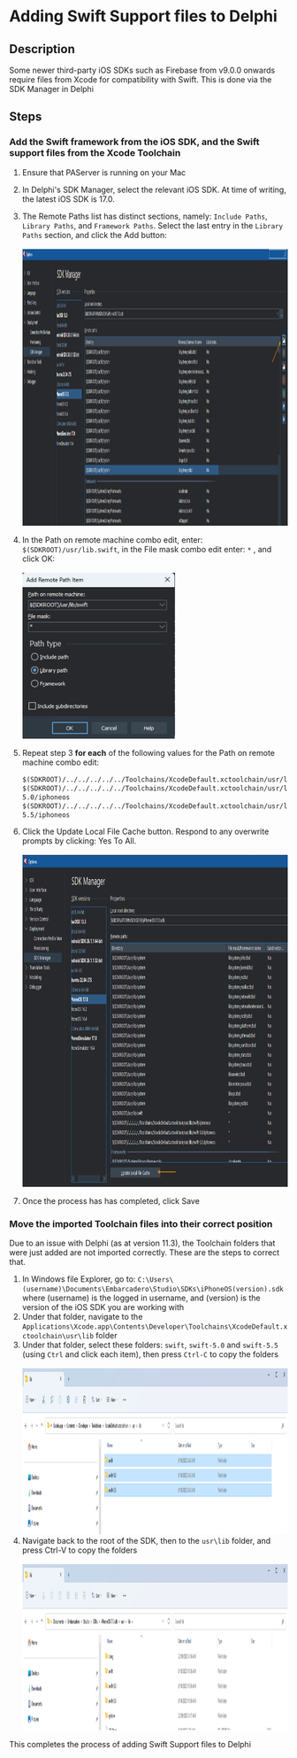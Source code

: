 # Adding Swift Support files to Delphi

## Description

Some newer third-party iOS SDKs such as Firebase from v9.0.0 onwards require files from Xcode for compatibility with Swift. This is done via the SDK Manager in Delphi

## Steps

### Add the Swift framework from the iOS SDK, and the Swift support files from the Xcode Toolchain

1. Ensure that PAServer is running on your Mac
2. In Delphi's SDK Manager, select the relevant iOS SDK. At time of writing, the latest iOS SDK is 17.0.
3. The Remote Paths list has distinct sections, namely: `Include Paths`, `Library Paths`, and `Framework Paths`. Select the last entry in the `Library Paths` section, and click the Add button:<br><br>
   <img src="../../Screenshots/LibrariesAddButton.png" alt="logo" height="500">
4. In the Path on remote machine combo edit, enter: `$(SDKROOT)/usr/lib.swift`, in the File mask combo edit enter: `*` , and click OK:<br><br>
   <img src="../../Screenshots/AddRemotePathItem.png" alt="logo" height="300">
5. Repeat step 3 **for each** of the following values for the Path on remote machine combo edit:
    ```
    $(SDKROOT)/../../../../../Toolchains/XcodeDefault.xctoolchain/usr/lib/swift/iphoneos
    $(SDKROOT)/../../../../../Toolchains/XcodeDefault.xctoolchain/usr/lib/swift-5.0/iphoneos
    $(SDKROOT)/../../../../../Toolchains/XcodeDefault.xctoolchain/usr/lib/swift-5.5/iphoneos
    ```

6. Click the Update Local File Cache button. Respond to any overwrite prompts by clicking: Yes To All.<br><br>
   <img src="../../Screenshots/PathsAddedUpdateLocalFileCache.png" alt="logo" height="600">
7. Once the process has has completed, click Save

### Move the imported Toolchain files into their correct position

Due to an issue with Delphi (as at version 11.3), the Toolchain folders that were just added are not imported correctly. These are the steps to correct that.

1. In Windows file Explorer, go to: `C:\Users\(username)\Documents\Embarcadero\Studio\SDKs\iPhoneOS(version).sdk` where (username) is the logged in username, and (version) is the version of the iOS SDK you are working with
2. Under that folder, navigate to the `Applications\Xcode.app\Contents\Developer\Toolchains\XcodeDefault.xctoolchain\usr\lib` folder
3. Under that folder, select these folders: `swift`, `swift-5.0` and `swift-5.5` (using `Ctrl` and click each item), then press `Ctrl-C` to copy the folders<br><br>
    <img src="../../Screenshots/SwiftFoldersSelected.png" alt="logo" height="300">
4. Navigate back to the root of the SDK, then to the `usr\lib` folder, and press Ctrl-V to copy the folders<br><br>
   <img src="../../Screenshots/SwiftFoldersCopied.png" alt="logo" height="300">

This completes the process of adding Swift Support files to Delphi